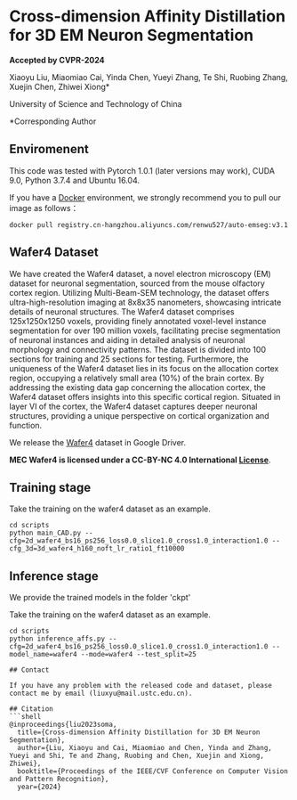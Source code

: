 # Cross-dimension Affinity Distillation for 3D EM Neuron Segmentation
**Accepted by CVPR-2024**

Xiaoyu Liu, Miaomiao Cai, Yinda Chen, Yueyi Zhang, Te Shi, Ruobing Zhang, Xuejin Chen, Zhiwei Xiong* 

University of Science and Technology of China

*Corresponding Author


## Enviromenent

This code was tested with Pytorch 1.0.1 (later versions may work), CUDA 9.0, Python 3.7.4 and Ubuntu 16.04. 

If you have a [Docker](https://www.docker.com/) environment, we strongly recommend you to pull our image as follows：

```shell
docker pull registry.cn-hangzhou.aliyuncs.com/renwu527/auto-emseg:v3.1
```

## Wafer4 Dataset
We have created the Wafer4 dataset, a novel electron microscopy (EM) dataset for neuronal segmentation, sourced from the mouse olfactory cortex region. Utilizing Multi-Beam-SEM technology, the dataset offers ultra-high-resolution imaging at 8x8x35 nanometers, showcasing intricate details of neuronal structures. The Wafer4 dataset comprises 125x1250x1250 voxels, providing finely annotated voxel-level instance segmentation for over 190 million voxels, facilitating precise segmentation of neuronal instances and aiding in detailed analysis of neuronal morphology and connectivity patterns. The dataset is divided into 100 sections for training and 25 sections for testing. Furthermore, the uniqueness of the Wafer4 dataset lies in its focus on the allocation cortex region, occupying a relatively small area (10%) of the brain cortex. By addressing the existing data gap concerning the allocation cortex, the Wafer4 dataset offers insights into this specific cortical region. Situated in layer VI of the cortex, the Wafer4 dataset captures deeper neuronal structures, providing a unique perspective on cortical organization and function.

We release the [Wafer4](https://drive.google.com/drive/folders/1QsMc71wWDozitktVDXSvZtu5OEP2JT5y?usp=drive_link) dataset in Google Driver.

**MEC Wafer4 is licensed under a CC-BY-NC 4.0 International [License](https://creativecommons.org/licenses/by-nc/4.0/legalcode)**. 


## Training stage

Take the training on the wafer4 dataset as an example.

```shell
cd scripts
python main_CAD.py --cfg=2d_wafer4_bs16_ps256_loss0.0_slice1.0_cross1.0_interaction1.0 --cfg_3d=3d_wafer4_h160_noft_lr_ratio1_ft10000
```

## Inference stage
We provide the trained models in the folder 'ckpt'

Take the training on the wafer4 dataset as an example.
```shell
cd scripts
python inference_affs.py --cfg=2d_wafer4_bs16_ps256_loss0.0_slice1.0_cross1.0_interaction1.0 --model_name=wafer4 --mode=wafer4 --test_split=25

## Contact

If you have any problem with the released code and dataset, please contact me by email (liuxyu@mail.ustc.edu.cn).

## Citation
```shell
@inproceedings{liu2023soma,
  title={Cross-dimension Affinity Distillation for 3D EM Neuron Segmentation},
  author={Liu, Xiaoyu and Cai, Miaomiao and Chen, Yinda and Zhang, Yueyi and Shi, Te and Zhang, Ruobing and Chen, Xuejin and Xiong, Zhiwei},
  booktitle={Proceedings of the IEEE/CVF Conference on Computer Vision and Pattern Recognition},
  year={2024}
